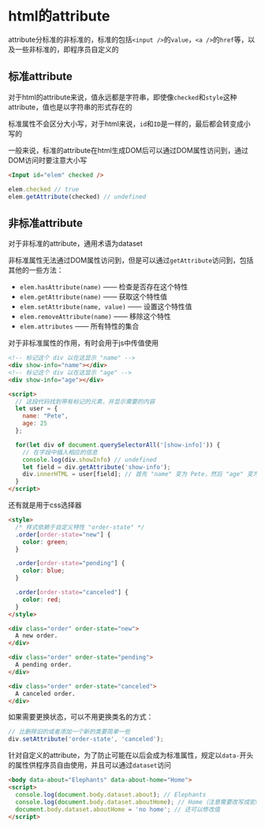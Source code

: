 # html的attribute

attribute分标准的非标准的，标准的包括`<input />`的`value`，`<a />`的`href`等，以及一些非标准的，即程序员自定义的

## 标准attribute

对于html的attribute来说，值永远都是字符串，即使像`checked`和`style`这种attribute，值也是以字符串的形式存在的

标准属性不会区分大小写，对于html来说，`id`和`ID`是一样的，最后都会转变成小写的

一般来说，标准的attribute在html生成DOM后可以通过DOM属性访问到，通过DOM访问时要注意大小写

```html
<Input id="elem" checked />
```

```js
elem.checked // true
elem.getAttribute(checked) // undefined
```

## 非标准attribute

对于非标准的attribute，通用术语为dataset

非标准属性无法通过DOM属性访问到，但是可以通过`getAttribute`访问到，包括其他的一些方法：

- `elem.hasAttribute(name)` —— 检查是否存在这个特性
- `elem.getAttribute(name)` —— 获取这个特性值
- `elem.setAttribute(name, value)` —— 设置这个特性值
- `elem.removeAttribute(name)` —— 移除这个特性
- `elem.attributes` —— 所有特性的集合

对于非标准属性的作用，有时会用于js中传值使用

```html
<!-- 标记这个 div 以在这显示 "name" -->
<div show-info="name"></div>
<!-- 标记这个 div 以在这显示 "age" -->
<div show-info="age"></div>

<script>
  // 这段代码找到带有标记的元素，并显示需要的内容
  let user = {
    name: "Pete",
    age: 25
  };

  for(let div of document.querySelectorAll('[show-info]')) {
    // 在字段中插入相应的信息
    console.log(div.showInfo) // undefined
    let field = div.getAttribute('show-info');
    div.innerHTML = user[field]; // 首先 "name" 变为 Pete，然后 "age" 变为 25
  }
</script>
```

还有就是用于css选择器

```html
<style>
  /* 样式依赖于自定义特性 "order-state" */
  .order[order-state="new"] {
    color: green;
  }

  .order[order-state="pending"] {
    color: blue;
  }

  .order[order-state="canceled"] {
    color: red;
  }
</style>

<div class="order" order-state="new">
  A new order.
</div>

<div class="order" order-state="pending">
  A pending order.
</div>

<div class="order" order-state="canceled">
  A canceled order.
</div>
```

如果需要更换状态，可以不用更换类名的方式：

```js
// 比删除旧的或者添加一个新的类要简单一些
div.setAttribute('order-state', 'canceled');
```

针对自定义的attribute，为了防止可能在以后会成为标准属性，规定以`data-`开头的属性供程序员自由使用，并且可以通过`dataset`访问

```html
<body data-about="Elephants" data-about-home="Home">
<script>
  console.log(document.body.dataset.about); // Elephants
  console.log(document.body.dataset.aboutHome); // Home（注意需要改写成驼峰式）
  document.body.dataset.aboutHome = 'no home'; // 还可以修改值
</script>
```